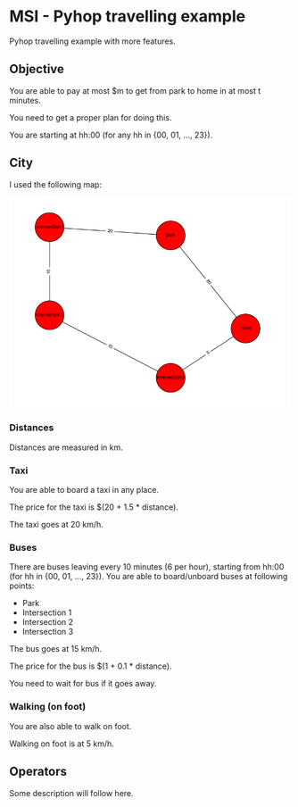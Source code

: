 MSI - Pyhop travelling example
==============================

Pyhop travelling example with more features.

## Objective

You are able to pay at most $m to get from park to home in at most t minutes.

You need to get a proper plan for doing this.

You are starting at hh:00 (for any hh in {00, 01, ..., 23}).

## City

I used the following map:

![City](map.png)

### Distances

Distances are measured in km.

### Taxi

You are able to board a taxi in any place.

The price for the taxi is $(20 + 1.5 * distance).
 
The taxi goes at 20 km/h.

### Buses

There are buses leaving every 10 minutes (6 per hour), starting from hh:00 (for hh in {00, 01, ..., 23}).
You are able to board/unboard buses at following points:

* Park
* Intersection 1
* Intersection 2
* Intersection 3

The bus goes at 15 km/h.

The price for the bus is $(1 + 0.1 * distance).

You need to wait for bus if it goes away.

### Walking (on foot)

You are also able to walk on foot.

Walking on foot is at 5 km/h.

## Operators

Some description will follow here.